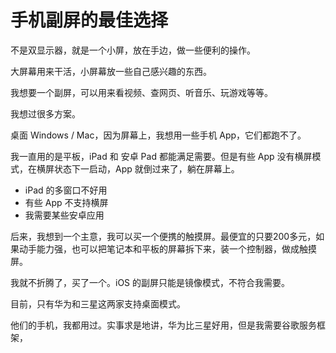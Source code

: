# 手机副屏的最佳选择

不是双显示器，就是一个小屏，放在手边，做一些便利的操作。

大屏幕用来干活，小屏幕放一些自己感兴趣的东西。

我想要一个副屏，可以用来看视频、查网页、听音乐、玩游戏等等。

我想过很多方案。

桌面 Windows / Mac，因为屏幕上，我想用一些手机 App，它们都跑不了。

我一直用的是平板，iPad 和 安卓 Pad 都能满足需要。但是有些 App 没有横屏模式，在横屏状态下一启动，App 就倒过来了，躺在屏幕上。

- iPad 的多窗口不好用
- 有些 App 不支持横屏
- 我需要某些安卓应用

后来，我想到一个主意，我可以买一个便携的触摸屏。最便宜的只要200多元，如果动手能力强，也可以把笔记本和平板的屏幕拆下来，装一个控制器，做成触摸屏。

我就不折腾了，买了一个。iOS 的副屏只能是镜像模式，不符合我需要。

目前，只有华为和三星这两家支持桌面模式。

他们的手机，我都用过。实事求是地讲，华为比三星好用，但是我需要谷歌服务框架，